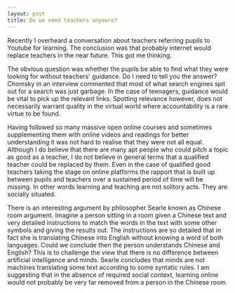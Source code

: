 ```yaml
---
layout: post
title: Do we need teachers anymore?
---
```


Recently I overheard a conversation about teachers referring pupils to Youtube for learning. The conclusion was that probably internet would replace teachers in the near future. This got me thinking.

The obvious question was whether the pupils be able to find what they were looking for without teachers' guidance. Do I need to tell you the answer? Chomsky in an interview commented that most of what search engines spit out for a search was just garbage. In the case of teenagers, guidance would be vital to pick up the relevant links. Spotting relevance however, does not necessarily warrant quality in the virtual world where accountability is a rare virtue to be found.

Having followed so many massive open online courses and sometimes supplementing them with online videos and readings for better understanding it was not hard to realise that they were not all equal. Although I do believe that there are many apt people who could pitch a topic as good as a teacher, I do not believe in general terms that a qualified teacher could be replaced by them. Even in the case of qualified good teachers taking the stage on online platforms the rapport that is built up between pupils and teachers over a sustained period of time will be missing. In other words learning and teaching are not solitory acts. They are socially situated.

There is an interesting argument by philosopher Searle known as Chinese room argument. Imagine a person sitting in a room given a Chinese text and very detailed instructions to match the words in the text with some other symbols and giving the results out. The instructions are so detailed that in fact she is translating Chinese into English without knowing a word of both languages. Could we conclude then the person understands Chinese and English? This is to challenge the view that there is no difference between artificial intelligence and minds. Searle concludes that minds are not machines translating some text according to some syntatic rules. I am suggesting that in the absence of required social context, learning online would not probably be very far removed from a person in the Chinese room.  
